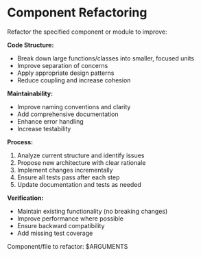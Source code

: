 # Component Refactoring

Refactor the specified component or module to improve:

**Code Structure:**
- Break down large functions/classes into smaller, focused units
- Improve separation of concerns
- Apply appropriate design patterns
- Reduce coupling and increase cohesion

**Maintainability:**
- Improve naming conventions and clarity
- Add comprehensive documentation
- Enhance error handling
- Increase testability

**Process:**
1. Analyze current structure and identify issues
2. Propose new architecture with clear rationale
3. Implement changes incrementally
4. Ensure all tests pass after each step
5. Update documentation and tests as needed

**Verification:**
- Maintain existing functionality (no breaking changes)
- Improve performance where possible
- Ensure backward compatibility
- Add missing test coverage

Component/file to refactor: $ARGUMENTS

